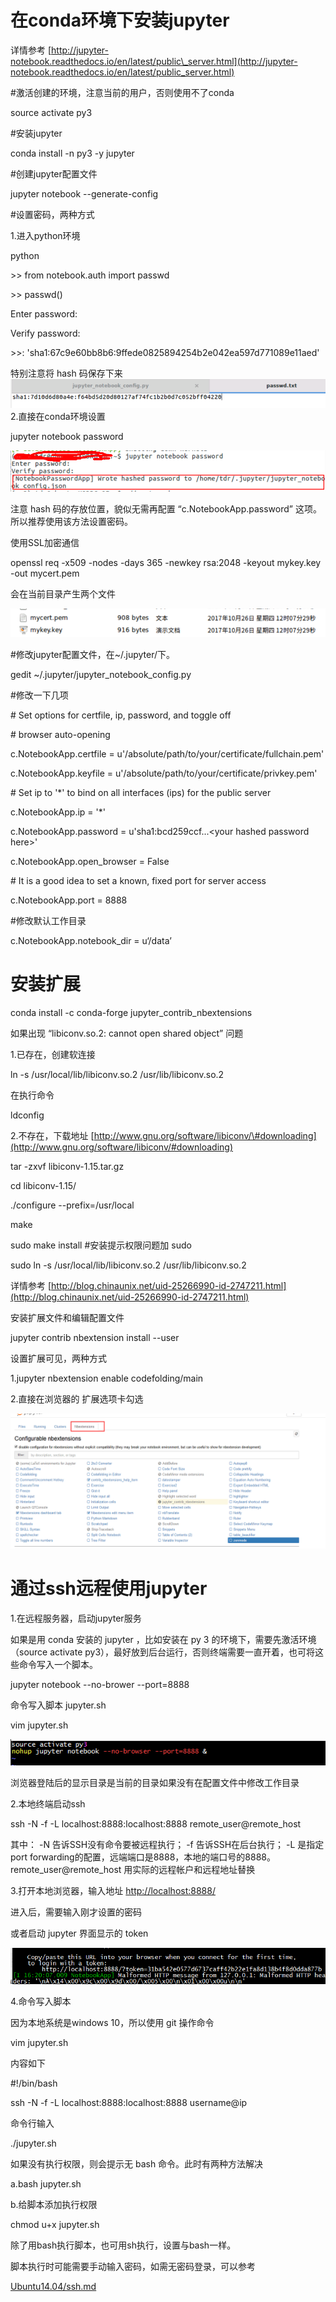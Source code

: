 # 在conda环境下安装jupyter

详情参考 [http://jupyter-notebook.readthedocs.io/en/latest/public\_server.html](http://jupyter-notebook.readthedocs.io/en/latest/public_server.html)

\#激活创建的环境，注意当前的用户，否则使用不了conda

source activate py3

\#安装jupyter

conda install -n py3 -y jupyter

\#创建jupyter配置文件

jupyter notebook --generate-config

\#设置密码，两种方式

1.进入python环境

python

&gt;&gt; from notebook.auth import passwd

&gt;&gt; passwd\(\)

Enter password:

Verify password:

&gt;&gt;: 'sha1:67c9e60bb8b6:9ffede0825894254b2e042ea597d771089e11aed'

特别注意将 hash 码保存下来![](/Ubuntu14.04/assets/9-1.png)2.直接在conda环境设置

jupyter notebook password

![](/Ubuntu14.04/assets/9-5.png)

注意 hash 码的存放位置，貌似无需再配置 “c.NotebookApp.password” 这项。所以推荐使用该方法设置密码。

使用SSL加密通信

openssl req -x509 -nodes -days 365 -newkey rsa:2048 -keyout mykey.key -out mycert.pem

会在当前目录产生两个文件

![](/Ubuntu14.04/assets/9-2.png)

\#修改jupyter配置文件，在~/.jupyter/下。

gedit ~/.jupyter/jupyter\_notebook\_config.py

\#修改一下几项

\# Set options for certfile, ip, password, and toggle off

\# browser auto-opening

c.NotebookApp.certfile = u'/absolute/path/to/your/certificate/fullchain.pem'

c.NotebookApp.keyfile = u'/absolute/path/to/your/certificate/privkey.pem'

\# Set ip to '\*' to bind on all interfaces \(ips\) for the public server

c.NotebookApp.ip = '\*'

c.NotebookApp.password = u'sha1:bcd259ccf...&lt;your hashed password here&gt;'

c.NotebookApp.open\_browser = False

\# It is a good idea to set a known, fixed port for server access

c.NotebookApp.port = 8888

\#修改默认工作目录

c.NotebookApp.notebook\_dir = u‘/data’

# 安装扩展

conda install -c conda-forge jupyter\_contrib\_nbextensions

如果出现  “libiconv.so.2: cannot open shared object” 问题

1.已存在，创建软连接

ln -s /usr/local/lib/libiconv.so.2 /usr/lib/libiconv.so.2

在执行命令

ldconfig

2.不存在，下载地址  [http://www.gnu.org/software/libiconv/\#downloading](http://www.gnu.org/software/libiconv/#downloading)

tar -zxvf libiconv-1.15.tar.gz

cd libiconv-1.15/

./configure --prefix=/usr/local

make

sudo make install  \#安装提示权限问题加 sudo

sudo ln -s /usr/local/lib/libiconv.so.2 /usr/lib/libiconv.so.2

详情参考 [http://blog.chinaunix.net/uid-25266990-id-2747211.html](http://blog.chinaunix.net/uid-25266990-id-2747211.html)

安装扩展文件和编辑配置文件

jupyter contrib nbextension install --user

设置扩展可见，两种方式

1.jupyter nbextension enable codefolding/main

2.直接在浏览器的 扩展选项卡勾选

![](/Ubuntu14.04/assets/9-4.png)

# 通过ssh远程使用jupyter

1.在远程服务器，启动jupyter服务

如果是用 conda 安装的 jupyter ，比如安装在 py 3 的环境下，需要先激活环境（source activate py3），最好放到后台运行，否则终端需要一直开着，也可将这些命令写入一个脚本。

jupyter notebook --no-brower --port=8888

命令写入脚本 jupyter.sh

vim jupyter.sh

![](/Ubuntu14.04/assets/9-6.png)

浏览器登陆后的显示目录是当前的目录如果没有在配置文件中修改工作目录

2.本地终端启动ssh

ssh -N -f -L localhost:8888:localhost:8888 remote\_user@remote\_host

其中： -N 告诉SSH没有命令要被远程执行； -f 告诉SSH在后台执行； -L 是指定port forwarding的配置，远端端口是8888，本地的端口号的8888。remote\_user@remote\_host 用实际的远程帐户和远程地址替换

3.打开本地浏览器，输入地址  [http://localhost:8888/](http://localhost:8888/)

进入后，需要输入刚才设置的密码

或者启动 jupyter 界面显示的  token

![](/Ubuntu14.04/assets/9-3.png)

4.命令写入脚本

因为本地系统是windows 10，所以使用 git 操作命令

vim jupyter.sh

内容如下

\#!/bin/bash

ssh -N -f -L localhost:8888:localhost:8888 username@ip

命令行输入

./jupyter.sh

如果没有执行权限，则会提示无 bash 命令。此时有两种方法解决

a.bash jupyter.sh

b.给脚本添加执行权限

chmod u+x jupyter.sh

除了用bash执行脚本，也可用sh执行，设置与bash一样。

脚本执行时可能需要手动输入密码，如需无密码登录，可以参考

[Ubuntu14.04/ssh.md](/Ubuntu14.04/ssh.md)

